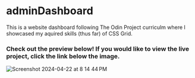 # adminDashboard

This is a website dashboard following The Odin Project curriculm where I showcased my aquired skills (thus far) of CSS Grid. 

### Check out the preview below! If you would like to view the live project, click the link below the image.

![Screenshot 2024-04-22 at 8 14 44 PM](https://github.com/jesusross15/adminDashboard/assets/91804598/00789688-96cf-4a09-9caa-19b746204b2a)
